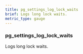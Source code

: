 ```yaml
---
title: pg_settings_log_lock_waits
brief: Logs long lock waits.
metric_type: gauge
---
```

### pg_settings_log_lock_waits

Logs long lock waits.